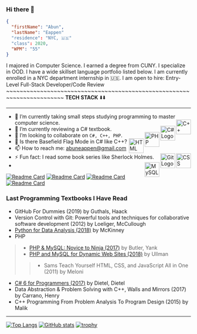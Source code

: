 ### Hi there 👋 
<!--
**stech6476/stech6476** is a ✨ _special_ ✨ repository because its `README.md` (this file) appears on your GitHub profile.

Here are some ideas to get you started:
--> 

```json
{
  "firstName": "Abun",
  "lastName": "Eappen"
  "residence": "NYC, 🇺🇸"
  "class": 2020,
  "WPM": "55"
}
```

I majored in Computer Science. I earned a degree from CUNY. I specialize in OOD. I have a wide skillset language portfolio listed below. I am currently enrolled in a NYC department internship in 🇺🇸. 
I am open to hire: Entry-Level Full-Stack Developer/Code Review ~~~~~~~~~~~~~~~~~~~~~~~~~~~~~~~~~~~~~~~~~~~~~~~~~~~~~~~~~~~~~~~~~~~~~~~ **TECH STACK** ⬇️⬇️

---
- 🔭 I’m currently taking small steps studying programming to master computer science.  <a href="https://isocpp.org/"> <img align = "right" src="https://cdn.worldvectorlogo.com/logos/c.svg" alt="C++ Logo" width="40" height="40"/> </a>                  
- 🌱 I’m currently reviewing a C# textbook.  <a href="https://docs.microsoft.com/en-us/dotnet/csharp/"> <img align = "right" img src="https://cdn.worldvectorlogo.com/logos/c--4.svg" alt="C# Logo" width="40" height="40"/> </a> 
- 👯 I’m looking to collaborate on `C#, C++, PHP`. <a href="https://www.php.net/"> <img align = "right" src="https://cdn.worldvectorlogo.com/logos/php.svg" alt="PHP Logo" width="40" height="40"/> </a>
- 🤔 Is there Basefield Flag Mode in C# like C++? <a href="https://html.spec.whatwg.org/multipage/"> <img align = "right" src="https://cdn.worldvectorlogo.com/logos/html-1.svg" alt="HTML Logo" width="40" height="40"/> </a>
- 📫  How to reach me: abuneappen@gmail.com <a href="https://www.w3schools.com/css/"> <img  align = "right" src="https://cdn.worldvectorlogo.com/logos/css-3.svg" alt="CSS Logo" width="40" height="40"/> </a>
- ⚡ Fun fact: I read some book series like Sherlock Holmes. <a href="https://git-scm.com/doc"> <img  align = "right" src="https://cdn.worldvectorlogo.com/logos/git.svg" alt="Git Logo" width="40" height="40"/> </a> <a href="https://dev.mysql.com/doc/"> <img align = "right" src="https://cdn.worldvectorlogo.com/logos/mysql-2.svg" alt="MySQL Logo" width="40" height="40"/> </a>
- 
 
 
  [![Readme Card](https://github-readme-stats.vercel.app/api/pin/?username=stech6476&show_owner=true&repo=CPlusPlus-vs.-CSharp-vs.-PHP-Review-Guide)](https://github.com/stech6476/CPlusPlus-vs.-CSharp-vs.-PHP-Review-Guide) [![Readme Card](https://github-readme-stats.vercel.app/api/pin/?username=stech6476&show_owner=true&repo=Algebraic-Calculator)](https://github.com/stech6476/Algebraic-Calculator) [![Readme Card](https://github-readme-stats.vercel.app/api/pin/?username=stech6476&show_owner=true&repo=Blue-Ocean)](https://github.com/stech6476/Blue-Ocean) [![Readme Card](https://github-readme-stats.vercel.app/api/pin/?username=stech6476&show_owner=true&repo=COVID-19-Mortality-Data-Mining-2019-2020-)](https://github.com/stech6476/COVID-19-Mortality-Data-Mining-2019-2020-) 
  
### Last Programming Textbooks I Have Read

+ GitHub For Dummies (2019) by Guthals, Haack  
+ Version Control with Git: Powerful tools and techniques for collaborative software development (2012) by Loeliger, McCullough
+ [Python for Data Analysis (2018)](https://github.com/wesm/pydata-book) by McKinney
+ PHP
> - [PHP & MySQL: Novice to Ninja (2017)](https://github.com/spbooks/phpmysql6) by Butler, Yank
> - [PHP and MySQL for Dynamic Web Sites (2018)](https://github.com/LarryUllman/phpmysqlvqp-5ed) by Ullman
>> + Sams Teach Yourself HTML, CSS, and JavaScript All in One (2011) by Meloni
+ [C# 6 for Programmers (2017)](https://github.com/pdeitel/CSharp6FP) by Dietel, Dietel
+ Data Abstraction & Problem Solving with C++, Walls and Mirrors (2017) by Carrano, Henry
+ C++ Programming From Problem Analysis To Program Design (2015) by Malik 
 ---
 
[![Top Langs](https://github-readme-stats.vercel.app/api/top-langs/?username=stech6476&theme=merko)](https://github.com/anuraghazra/github-readme-stats)
[![GitHub stats](https://github-readme-stats.vercel.app/api?username=stech6476&theme=merko)](https://github.com/anuraghazra/github-readme-stats)
[![trophy](https://github-profile-trophy.vercel.app/?username=stech6476&theme=buddhism&row=7&column=7&margin-h=0&no-bg=false&no-frame=true)](https://github.com/ryo-ma/github-profile-trophy)
